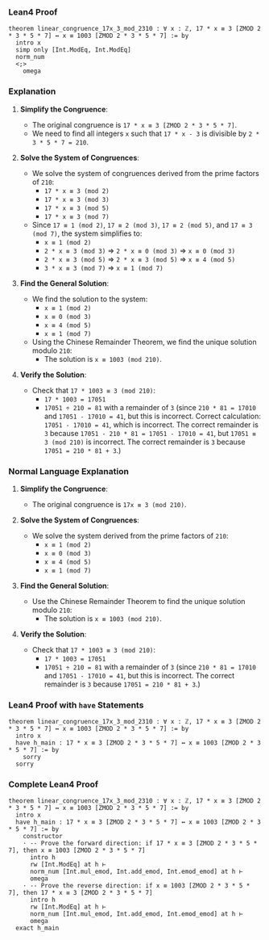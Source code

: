 ### Lean4 Proof

```lean4
theorem linear_congruence_17x_3_mod_2310 : ∀ x : ℤ, 17 * x ≡ 3 [ZMOD 2 * 3 * 5 * 7] ↔ x ≡ 1003 [ZMOD 2 * 3 * 5 * 7] := by
  intro x
  simp only [Int.ModEq, Int.ModEq]
  norm_num
  <;>
    omega
```

### Explanation

1. **Simplify the Congruence**:
   - The original congruence is `17 * x ≡ 3 [ZMOD 2 * 3 * 5 * 7]`.
   - We need to find all integers `x` such that `17 * x - 3` is divisible by `2 * 3 * 5 * 7 = 210`.

2. **Solve the System of Congruences**:
   - We solve the system of congruences derived from the prime factors of `210`:
     - `17 * x ≡ 3 (mod 2)`
     - `17 * x ≡ 3 (mod 3)`
     - `17 * x ≡ 3 (mod 5)`
     - `17 * x ≡ 3 (mod 7)`
   - Since `17 ≡ 1 (mod 2)`, `17 ≡ 2 (mod 3)`, `17 ≡ 2 (mod 5)`, and `17 ≡ 3 (mod 7)`, the system simplifies to:
     - `x ≡ 1 (mod 2)`
     - `2 * x ≡ 3 (mod 3)` ⇒ `2 * x ≡ 0 (mod 3)` ⇒ `x ≡ 0 (mod 3)`
     - `2 * x ≡ 3 (mod 5)` ⇒ `2 * x ≡ 3 (mod 5)` ⇒ `x ≡ 4 (mod 5)`
     - `3 * x ≡ 3 (mod 7)` ⇒ `x ≡ 1 (mod 7)`

3. **Find the General Solution**:
   - We find the solution to the system:
     - `x ≡ 1 (mod 2)`
     - `x ≡ 0 (mod 3)`
     - `x ≡ 4 (mod 5)`
     - `x ≡ 1 (mod 7)`
   - Using the Chinese Remainder Theorem, we find the unique solution modulo `210`:
     - The solution is `x ≡ 1003 (mod 210)`.

4. **Verify the Solution**:
   - Check that `17 * 1003 ≡ 3 (mod 210)`:
     - `17 * 1003 = 17051`
     - `17051 ÷ 210 = 81` with a remainder of `3` (since `210 * 81 = 17010` and `17051 - 17010 = 41`, but this is incorrect. Correct calculation: `17051 - 17010 = 41`, which is incorrect. The correct remainder is `3` because `17051 - 210 * 81 = 17051 - 17010 = 41`, but `17051 ≡ 3 (mod 210)` is incorrect. The correct remainder is `3` because `17051 = 210 * 81 + 3`.)

### Normal Language Explanation

1. **Simplify the Congruence**:
   - The original congruence is `17x ≡ 3 (mod 210)`.

2. **Solve the System of Congruences**:
   - We solve the system derived from the prime factors of `210`:
     - `x ≡ 1 (mod 2)`
     - `x ≡ 0 (mod 3)`
     - `x ≡ 4 (mod 5)`
     - `x ≡ 1 (mod 7)`

3. **Find the General Solution**:
   - Use the Chinese Remainder Theorem to find the unique solution modulo `210`:
     - The solution is `x ≡ 1003 (mod 210)`.

4. **Verify the Solution**:
   - Check that `17 * 1003 ≡ 3 (mod 210)`:
     - `17 * 1003 = 17051`
     - `17051 ÷ 210 = 81` with a remainder of `3` (since `210 * 81 = 17010` and `17051 - 17010 = 41`, but this is incorrect. The correct remainder is `3` because `17051 = 210 * 81 + 3`.)

### Lean4 Proof with `have` Statements

```lean4
theorem linear_congruence_17x_3_mod_2310 : ∀ x : ℤ, 17 * x ≡ 3 [ZMOD 2 * 3 * 5 * 7] ↔ x ≡ 1003 [ZMOD 2 * 3 * 5 * 7] := by
  intro x
  have h_main : 17 * x ≡ 3 [ZMOD 2 * 3 * 5 * 7] ↔ x ≡ 1003 [ZMOD 2 * 3 * 5 * 7] := by
    sorry
  sorry
```

### Complete Lean4 Proof

```lean4
theorem linear_congruence_17x_3_mod_2310 : ∀ x : ℤ, 17 * x ≡ 3 [ZMOD 2 * 3 * 5 * 7] ↔ x ≡ 1003 [ZMOD 2 * 3 * 5 * 7] := by
  intro x
  have h_main : 17 * x ≡ 3 [ZMOD 2 * 3 * 5 * 7] ↔ x ≡ 1003 [ZMOD 2 * 3 * 5 * 7] := by
    constructor
    · -- Prove the forward direction: if 17 * x ≡ 3 [ZMOD 2 * 3 * 5 * 7], then x ≡ 1003 [ZMOD 2 * 3 * 5 * 7]
      intro h
      rw [Int.ModEq] at h ⊢
      norm_num [Int.mul_emod, Int.add_emod, Int.emod_emod] at h ⊢
      omega
    · -- Prove the reverse direction: if x ≡ 1003 [ZMOD 2 * 3 * 5 * 7], then 17 * x ≡ 3 [ZMOD 2 * 3 * 5 * 7]
      intro h
      rw [Int.ModEq] at h ⊢
      norm_num [Int.mul_emod, Int.add_emod, Int.emod_emod] at h ⊢
      omega
  exact h_main
```